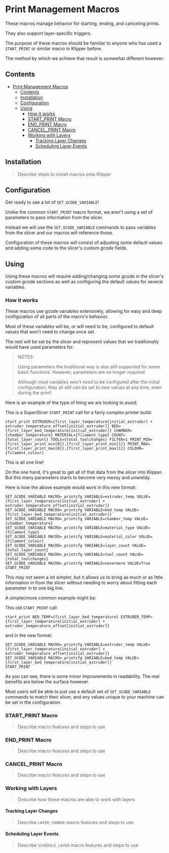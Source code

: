 <!--
 Copyright (C) 2023 Chris Laprade
 
 This file is part of zippy_config.
 
 zippy_config is free software: you can redistribute it and/or modify
 it under the terms of the GNU General Public License as published by
 the Free Software Foundation, either version 3 of the License, or
 (at your option) any later version.
 
 zippy_config is distributed in the hope that it will be useful,
 but WITHOUT ANY WARRANTY; without even the implied warranty of
 MERCHANTABILITY or FITNESS FOR A PARTICULAR PURPOSE.  See the
 GNU General Public License for more details.
 
 You should have received a copy of the GNU General Public License
 along with zippy_config.  If not, see <http://www.gnu.org/licenses/>.
-->

# Print Management Macros

These macros manage behavior for starting, ending, and canceling prints.

They also support layer-specific triggers.

The purpose of these macros should be familiar to anyone who has used a `START_PRINT` or similar macro in Klipper before.

The method by which we achieve that result is somewhat different however.

## Contents

- [Print Management Macros](#print-management-macros)
  - [Contents](#contents)
  - [Installation](#installation)
  - [Configuration](#configuration)
  - [Using](#using)
    - [How it works](#how-it-works)
    - [START\_PRINT Macro](#start_print-macro)
    - [END\_PRINT Macro](#end_print-macro)
    - [CANCEL\_PRINT Macro](#cancel_print-macro)
    - [Working with Layers](#working-with-layers)
      - [Tracking Layer Changes](#tracking-layer-changes)
      - [Scheduling Layer Events](#scheduling-layer-events)
  
## Installation

> Describe steps to install macros onto Klipper
## Configuration

Get ready to see a lot of `SET_GCODE_VARIABLE`!

Unlike the common `START_PRINT` macro format, we aren't using a set of parameters to pass information from the slicer.

Instead we will use the `SET_GCODE_VARIABLE` commands to pass variables from the slicer and our macros will reference those.

Configuration of these macros will consist of adjusting some default values and adding some code to the slicer's custom gcode fields.

## Using

Using these macros will require adding/changing some gcode in the slicer's custom gcode sections as well as configuring the default values for several variables.

### How it works

These macros use gcode variables extensively, allowing for easy and deep configuration of all parts of the macro's behavior.

Most of these variables will be, or will need to be, configured to default values that won't need to change once set.

The rest will be set by the slicer and represent values that we traditionally would have used parameters for.

> NOTES: 
> 
> Using parameters the traditional way is also still supported for some basic functions. However, parameters are no longer *required*.
>
> Although most variables won't *need* to be configured after the initial configuration, they all still *can* be set to new values at any time, even during the print!

Here is an example of the type of thing we are looking to avoid:

This is a SuperSlicer `START_PRINT` call for a fairly complex printer build:

    start_print EXTRUDER={first_layer_temperature[initial_extruder] + extruder_temperature_offset[initial_extruder]} BED={first_layer_bed_temperature[initial_extruder]} CHAMBER={chamber_temperature} MATERIAL={filament_type} COUNT={total_layer_count} TOOLS={total_toolchanges} FILTER=1 PRINT_MIN={first_layer_print_min[0]},{first_layer_print_min[1]} PRINT_MAX={first_layer_print_max[0]},{first_layer_print_max[1]} COLOUR={filament_colour}

This is all one line!

On the one hand, it's great to get all of that data from the slicer into Klipper. But this many parameters starts to become very messy and unwieldy.

Here is how the above example would work in this new format:

    SET_GCODE_VARIABLE MACRO=_printcfg VARIABLE=extruder_temp VALUE={first_layer_temperature[initial_extruder] + extruder_temperature_offset[initial_extruder]}
    SET_GCODE_VARIABLE MACRO=_printcfg VARIABLE=bed_temp VALUE={first_layer_bed_temperature[initial_extruder]}
    SET_GCODE_VARIABLE MACRO=_printcfg VARIABLE=chamber_temp VALUE={chamber_temperature}
    SET_GCODE_VARIABLE MACRO=_printcfg VARIABLE=material_type VALUE={filament_type}
    SET_GCODE_VARIABLE MACRO=_printcfg VARIABLE=material_color VALUE={filament_colour}
    SET_GCODE_VARIABLE MACRO=_printcfg VARIABLE=layer_count VALUE={total_layer_count}
    SET_GCODE_VARIABLE MACRO=_printcfg VARIABLE=tool_count VALUE={total_toolchanges}
    SET_GCODE_VARIABLE MACRO=_printcfg VARIABLE=nevermore VALUE=True
    START_PRINT

This may not seem a lot simpler, but it allows us to bring as much or as little information in from the slicer without needing to worry about fitting each parameter in to one big line.

A simpler/more common example might be:

This old `START_PRINT` call:

    start_print BED_TEMP={first_layer_bed_temperature} EXTRUDER_TEMP={first_layer_temperature[initial_extruder] + extruder_temperature_offset[initial_extruder]}

and in the new format:

    SET_GCODE_VARIABLE MACRO=_printcfg VARIABLE=extruder_temp VALUE={first_layer_temperature[initial_extruder] + extruder_temperature_offset[initial_extruder]}
    SET_GCODE_VARIABLE MACRO=_printcfg VARIABLE=bed_temp VALUE={first_layer_bed_temperature[initial_extruder]}
    START_PRINT

As you can see, there is some minor improvements in readability. The real benefits are below the surface however.

Most users will be able to just use a default set of `SET_GCODE_VARIABLE` commands to match their slicer, and any values unique to your machine can be set in the configuration.
### START_PRINT Macro

> Describe macro features and steps to use

### END_PRINT Macro

> Describe macro features and steps to use
### CANCEL_PRINT Macro

> Describe macro features and steps to use
### Working with Layers

> Describe how these macros are able to work with layers
#### Tracking Layer Changes

> Describe `LAYER_CHANGE` macro features and steps to use

#### Scheduling Layer Events

> Describe `SCHEDULE_LAYER` macro features and steps to use